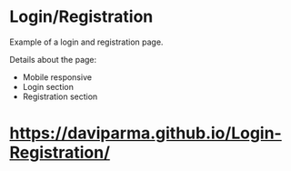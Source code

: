 # Login/Registration
Example of a login and registration page.

Details about the page:
- Mobile responsive
- Login section
- Registration section

# https://daviparma.github.io/Login-Registration/
